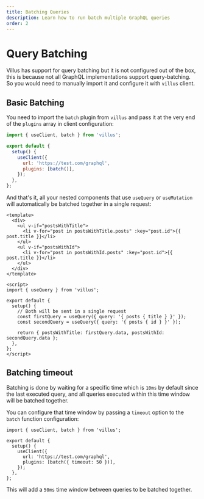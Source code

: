 ```yaml
---
title: Batching Queries
description: Learn how to run batch multiple GraphQL queries
order: 2
---
```


# Query Batching

Villus has support for query batching but it is not configured out of the box, this is because not all GraphQL implementations support query-batching. So you would need to manually import it and configure it with `villus` client.

## Basic Batching

You need to import the `batch` plugin from `villus` and pass it at the very end of the `plugins` array in client configuration:

```js
import { useClient, batch } from 'villus';

export default {
  setup() {
    useClient({
      url: 'https://test.com/graphql',
      plugins: [batch()],
    });
  },
};
```

And that's it, all your nested components that use `useQuery` or `useMutation` will automatically be batched together in a single request:

```vue
<template>
  <div>
    <ul v-if="postsWithTitle">
      <li v-for="post in postsWithTitle.posts" :key="post.id">{{ post.title }}</li>
    </ul>
    <ul v-if="postsWithId">
      <li v-for="post in postsWithId.posts" :key="post.id">{{ post.title }}</li>
    </ul>
  </div>
</template>

<script>
import { useQuery } from 'villus';

export default {
  setup() {
    // Both will be sent in a single request
    const firstQuery = useQuery({ query: '{ posts { title } }' });
    const secondQuery = useQuery({ query: '{ posts { id } }' });

    return { postsWithTitle: firstQuery.data, postsWithId: secondQuery.data };
  },
};
</script>
```

## Batching timeout

Batching is done by waiting for a specific time which is `10ms` by default since the last executed query, and all queries executed within this time window will be batched together.

You can configure that time window by passing a `timeout` option to the `batch` function configuration:

```js{8}
import { useClient, batch } from 'villus';

export default {
  setup() {
    useClient({
      url: 'https://test.com/graphql',
      plugins: [batch({ timeout: 50 })],
    });
  },
};
```

This will add a `50ms` time window between queries to be batched together.
